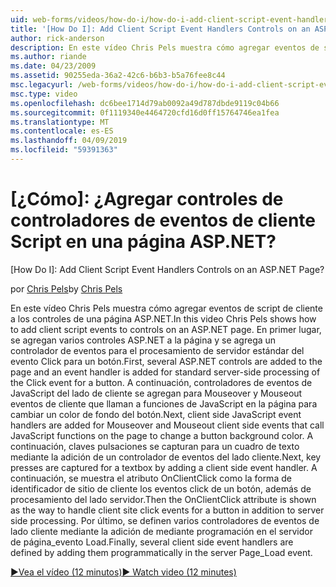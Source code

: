 ```yaml
---
uid: web-forms/videos/how-do-i/how-do-i-add-client-script-event-handlers-controls-on-an-aspnet-page
title: '[How Do I]: Add Client Script Event Handlers Controls on an ASP.NET Page? | Microsoft Docs'
author: rick-anderson
description: En este vídeo Chris Pels muestra cómo agregar eventos de script de cliente a los controles de una página ASP.NET. En primer lugar, se agregan varios controles ASP.NET a la página y una e...
ms.author: riande
ms.date: 04/23/2009
ms.assetid: 90255eda-36a2-42c6-b6b3-b5a76fee8c44
msc.legacyurl: /web-forms/videos/how-do-i/how-do-i-add-client-script-event-handlers-controls-on-an-aspnet-page
msc.type: video
ms.openlocfilehash: dc6bee1714d79ab0092a49d787dbde9119c04b66
ms.sourcegitcommit: 0f1119340e4464720cfd16d0ff15764746ea1fea
ms.translationtype: MT
ms.contentlocale: es-ES
ms.lasthandoff: 04/09/2019
ms.locfileid: "59391363"
---
```

# <a name="how-do-i-add-client-script-event-handlers-controls-on-an-aspnet-page"></a>[¿Cómo]: ¿Agregar controles de controladores de eventos de cliente Script en una página ASP.NET?
[How Do I]: Add Client Script Event Handlers Controls on an ASP.NET Page?

<span data-ttu-id="3abd7-104">por [Chris Pels](https://twitter.com/chrispels)</span><span class="sxs-lookup"><span data-stu-id="3abd7-104">by [Chris Pels](https://twitter.com/chrispels)</span></span>

<span data-ttu-id="3abd7-105">En este vídeo Chris Pels muestra cómo agregar eventos de script de cliente a los controles de una página ASP.NET.</span><span class="sxs-lookup"><span data-stu-id="3abd7-105">In this video Chris Pels shows how to add client script events to controls on an ASP.NET page.</span></span> <span data-ttu-id="3abd7-106">En primer lugar, se agregan varios controles ASP.NET a la página y se agrega un controlador de eventos para el procesamiento de servidor estándar del evento Click para un botón.</span><span class="sxs-lookup"><span data-stu-id="3abd7-106">First, several ASP.NET controls are added to the page and an event handler is added for standard server-side processing of the Click event for a button.</span></span> <span data-ttu-id="3abd7-107">A continuación, controladores de eventos de JavaScript del lado de cliente se agregan para Mouseover y Mouseout eventos de cliente que llaman a funciones de JavaScript en la página para cambiar un color de fondo del botón.</span><span class="sxs-lookup"><span data-stu-id="3abd7-107">Next, client side JavaScript event handlers are added for Mouseover and Mouseout client side events that call JavaScript functions on the page to change a button background color.</span></span> <span data-ttu-id="3abd7-108">A continuación, claves pulsaciones se capturan para un cuadro de texto mediante la adición de un controlador de eventos del lado cliente.</span><span class="sxs-lookup"><span data-stu-id="3abd7-108">Next, key presses are captured for a textbox by adding a client side event handler.</span></span> <span data-ttu-id="3abd7-109">A continuación, se muestra el atributo OnClientClick como la forma de identificador de sitio de cliente los eventos click de un botón, además de procesamiento del lado servidor.</span><span class="sxs-lookup"><span data-stu-id="3abd7-109">Then the OnClientClick attribute is shown as the way to handle client site click events for a button in addition to server side processing.</span></span> <span data-ttu-id="3abd7-110">Por último, se definen varios controladores de eventos de lado cliente mediante la adición de mediante programación en el servidor de página\_evento Load.</span><span class="sxs-lookup"><span data-stu-id="3abd7-110">Finally, several client side event handlers are defined by adding them programmatically in the server Page\_Load event.</span></span>

[<span data-ttu-id="3abd7-111">&#9654;Vea el vídeo (12 minutos)</span><span class="sxs-lookup"><span data-stu-id="3abd7-111">&#9654; Watch video (12 minutes)</span></span>](https://channel9.msdn.com/Blogs/ASP-NET-Site-Videos/how-do-i-add-client-script-event-handlers-controls-on-an-aspnet-page)
